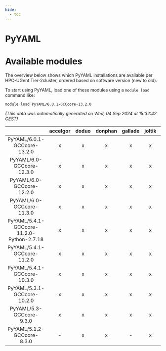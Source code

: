 ```yaml
---
hide:
  - toc
---
```


PyYAML
======

# Available modules


The overview below shows which PyYAML installations are available per HPC-UGent Tier-2cluster, ordered based on software version (new to old).

To start using PyYAML, load one of these modules using a `module load` command like:

```shell
module load PyYAML/6.0.1-GCCcore-13.2.0
```

*(This data was automatically generated on Wed, 04 Sep 2024 at 15:32:42 CEST)*  

| |accelgor|doduo|donphan|gallade|joltik|shinx|skitty|
| :---: | :---: | :---: | :---: | :---: | :---: | :---: | :---: |
|PyYAML/6.0.1-GCCcore-13.2.0|x|x|x|x|x|x|x|
|PyYAML/6.0-GCCcore-12.3.0|x|x|x|x|x|x|x|
|PyYAML/6.0-GCCcore-12.2.0|x|x|x|x|x|x|x|
|PyYAML/6.0-GCCcore-11.3.0|x|x|x|x|x|x|x|
|PyYAML/5.4.1-GCCcore-11.2.0-Python-2.7.18|x|x|x|x|x|-|x|
|PyYAML/5.4.1-GCCcore-11.2.0|x|x|x|x|x|-|x|
|PyYAML/5.4.1-GCCcore-10.3.0|x|x|x|x|x|-|x|
|PyYAML/5.3.1-GCCcore-10.2.0|x|x|x|x|x|-|x|
|PyYAML/5.3-GCCcore-9.3.0|x|x|x|x|x|-|x|
|PyYAML/5.1.2-GCCcore-8.3.0|-|x|x|-|x|-|x|
